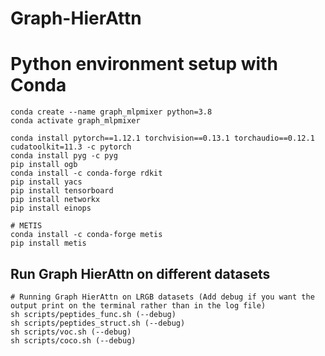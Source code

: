 # Graph-HierAttn

# Python environment setup with Conda

```
conda create --name graph_mlpmixer python=3.8
conda activate graph_mlpmixer

conda install pytorch==1.12.1 torchvision==0.13.1 torchaudio==0.12.1 cudatoolkit=11.3 -c pytorch
conda install pyg -c pyg
pip install ogb
conda install -c conda-forge rdkit
pip install yacs
pip install tensorboard
pip install networkx
pip install einops

# METIS
conda install -c conda-forge metis
pip install metis
```

## Run Graph HierAttn on different datasets

```
# Running Graph HierAttn on LRGB datasets (Add debug if you want the output print on the terminal rather than in the log file)
sh scripts/peptides_func.sh (--debug)
sh scripts/peptides_struct.sh (--debug)
sh scripts/voc.sh (--debug)
sh scripts/coco.sh (--debug)
```
